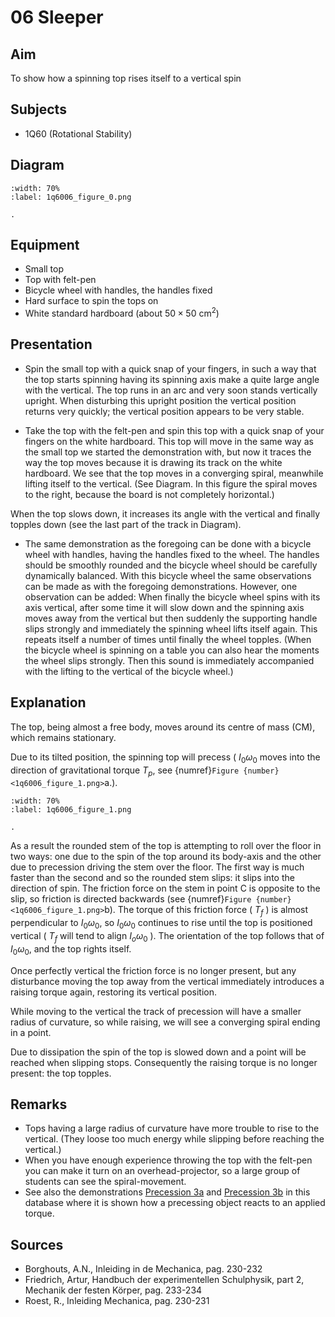 # 06 Sleeper 
    
  
## Aim   
 To show how a spinning top rises itself to a vertical spin    
  
## Subjects   
* 1Q60 (Rotational Stability)   

## Diagram
   
```{figure} figures/figure_0.png  
:width: 70%  
:label: 1q6006_figure_0.png  

. 
```

## Equipment
 *  Small top 
 *  Top with felt-pen 
 *  Bicycle wheel with handles, the handles fixed 
 *  Hard surface to spin the tops on 
 *  White standard hardboard (about $50 \times 50 \mathrm{~cm}^2$)

## Presentation   
- Spin the small top with a quick snap of your fingers, in such a way that the top starts spinning having its spinning axis make a quite large angle with the vertical. The top runs in an arc and very soon stands vertically upright. When disturbing this upright position the vertical position returns very quickly; the vertical position appears to be very stable.

- Take the top with the felt-pen and spin this top with a quick snap of your fingers on the white hardboard. This top will move in the same way as the small top we started the demonstration with, but now it traces the way the top moves because it is drawing its track on the white hardboard. We see that the top moves in a converging spiral, meanwhile lifting itself to the vertical. (See Diagram. In this figure the spiral moves to the right, because the board is not completely horizontal.)

When the top slows down, it increases its angle with the vertical and finally topples down (see the last part of the track in Diagram).

- The same demonstration as the foregoing can be done with a bicycle wheel with handles, having the handles fixed to the wheel. The handles should be smoothly rounded and the bicycle wheel should be carefully dynamically balanced. With this bicycle wheel the same observations can be made as with the foregoing demonstrations. However, one observation can be added: When finally the bicycle wheel spins with its axis vertical, after some time it will slow down and the spinning axis moves away from the vertical but then suddenly the supporting handle slips strongly and immediately the spinning wheel lifts itself again. This repeats itself a number of times until finally the wheel topples. (When the bicycle wheel is spinning on a table you can also hear the moments the wheel slips strongly. Then this sound is immediately accompanied with the lifting to the vertical of the bicycle wheel.)
   
  
## Explanation   
The top, being almost a free body, moves around its centre of mass (CM), which remains stationary.

Due to its tilted position, the spinning top will precess ( $I_{0} \omega_{0}$ moves into the direction of gravitational torque $T_{p}$, see {numref}`Figure {number} <1q6006_figure_1.png>`a.).

```{figure} figures/figure_1.png  
:width: 70%  
:label: 1q6006_figure_1.png  

. 
```
As a result the rounded stem of the top is attempting to roll over the floor in two ways: one due to the spin of the top around its body-axis and the other due to precession driving the stem over the floor. The first way is much faster than the second and so the rounded stem slips: it slips into the direction of spin. The friction force on the stem in point $\mathrm{C}$ is opposite to the slip, so friction is directed backwards (see {numref}`Figure {number} <1q6006_figure_1.png>`b). The torque of this friction force ( $T_{f}$ ) is almost perpendicular to $I_{0} \omega_{0}$, so $I_{0} \omega_{0}$ continues to rise until the top is positioned vertical ( $T_{f}$ will tend to align $I_{o} \omega_{0}$ ). The orientation of the top follows that of $I_{0} \omega_{0}$, and the top rights itself.

Once perfectly vertical the friction force is no longer present, but any disturbance moving the top away from the vertical immediately introduces a raising torque again, restoring its vertical position.

While moving to the vertical the track of precession will have a smaller radius of curvature, so while raising, we will see a converging spiral ending in a point.

Due to dissipation the spin of the top is slowed down and a point will be reached when slipping stops. Consequently the raising torque is no longer present: the top topples.  
  
## Remarks
 *  Tops having a large radius of curvature have more trouble to rise to the vertical. (They loose too much energy while slipping before reaching the vertical.) 
 *  When you have enough experience throwing the top with the felt-pen you can make it turn on an overhead-projector, so a large group of students can see the spiral-movement. 
 *  See also the demonstrations [Precession 3a](../../1Q50%20Gyros/1Q5008%20Precession/1Q5008.md) and [Precession 3b](../../1Q50%20Gyros/1Q5009%20Precession/1Q5009.md) in this database where it is shown how a precessing object reacts to an applied torque.   
  
## Sources
 *  Borghouts, A.N., Inleiding in de Mechanica, pag. 230-232 
 *  Friedrich, Artur, Handbuch der experimentellen Schulphysik, part 2, Mechanik der festen Körper, pag. 233-234 
 *  Roest, R., Inleiding Mechanica, pag. 230-231
  